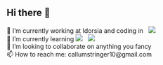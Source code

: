 
  <h2> Hi there 👋 </h2>
<a>🔭 I’m currently working at Idorsia and coding in
  &nbsp;</a>
<img src="https://img.shields.io/badge/%20-Java-red">
<br>
<a>🌱 I’m currently learning</a>
<img src="https://img.shields.io/badge/%20-Vue-blue"> &nbsp;
<img src="https://img.shields.io/badge/%20-Powershell-green">
<br>
  <a>👯 I’m looking to collaborate on anything you fancy</a>
<br>
  <a>📫 How to reach me: callumstringer10@gmail.com</a>

